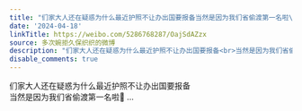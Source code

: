 ```yaml
---
title: "们家大人还在疑惑为什么最近护照不让办出国要报备当然是因为我们省偷渡第一名啦\U0001F917"
date: '2024-04-18'
linkTitle: https://weibo.com/5286768287/OajSdAZzx
source: 多次婉拒久保织织的微博
description: "们家大人还在疑惑为什么最近护照不让办出国要报备<br>当然是因为我们省偷渡第一名啦\U0001F917  ..."
disable_comments: true
---
```

们家大人还在疑惑为什么最近护照不让办出国要报备<br>当然是因为我们省偷渡第一名啦🤗  ...